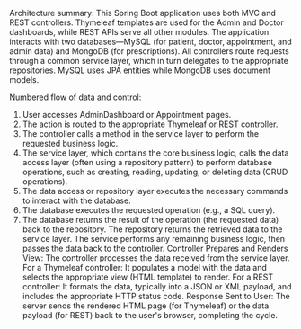 Architecture summary: This Spring Boot application uses both MVC and REST controllers. Thymeleaf templates are used for the Admin and Doctor dashboards, while REST APIs serve all other modules. 
The application interacts with two databases—MySQL (for patient, doctor, appointment, and admin data) and MongoDB (for prescriptions). 
All controllers route requests through a common service layer, which in turn delegates to the appropriate repositories. 
MySQL uses JPA entities while MongoDB uses document models.

Numbered flow of data and control: 
1. User accesses AdminDashboard or Appointment pages.
2. The action is routed to the appropriate Thymeleaf or REST controller.
3. The controller calls a method in the service layer to perform the requested business logic.
4. The service layer, which contains the core business logic, calls the data access layer (often using a repository pattern) to perform database operations, such as creating, reading, updating, or deleting data (CRUD operations).
5. The data access or repository layer executes the necessary commands to interact with the database.
6. The database executes the requested operation (e.g., a SQL query).
7. The database returns the result of the operation (the requested data) back to the repository. The repository returns the retrieved data to the service layer. The service performs any remaining business logic, then passes the data back to the controller. Controller Prepares and Renders View: The controller processes the data received from the service layer. For a Thymeleaf controller: It populates a model with the data and selects the appropriate view (HTML template) to render. For a REST controller: It formats the data, typically into a JSON or XML payload, and includes the appropriate HTTP status code. Response Sent to User: The server sends the rendered HTML page (for Thymeleaf) or the data payload (for REST) back to the user's browser, completing the cycle.
